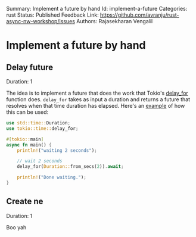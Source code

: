 Summary: Implement a future by hand
Id: implement-a-future
Categories: rust
Status: Published
Feedback Link: https://github.com/avranju/rust-async-nw-workshop/issues
Authors: Rajasekharan Vengalil

# Implement a future by hand

## Delay future
Duration: 1

The idea is to implement a future that does the work that Tokio's
[delay_for](https://docs.rs/tokio/0.2.11/tokio/time/fn.delay_for.html) function does.
`delay_for` takes as input a duration and returns a future that resolves when that
time duration has elapsed. Here's an [example](https://play.rust-lang.org/?version=stable&mode=debug&edition=2018&gist=6a6ac8facf27db3a5e172538697cd6e3)
of how this can be used:

```rust
use std::time::Duration;
use tokio::time::delay_for;

#[tokio::main]
async fn main() {
    println!("waiting 2 seconds");

    // wait 2 seconds
    delay_for(Duration::from_secs(2)).await;

    println!("Done waiting.");
}
```

## Create ne
Duration: 1

Boo yah
